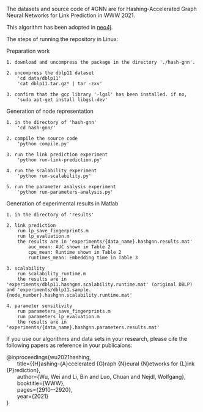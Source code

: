 The datasets and source code of #GNN are for Hashing-Accelerated Graph Neural Networks for Link Prediction in WWW 2021.

This algorithm has been adopted in [neo4j](https://neo4j.com/docs/graph-data-science/current/machine-learning/node-embeddings/hashgnn/).

The steps of running the repository in Linux:

Preparation work

    1. download and uncompress the package in the directory './hash-gnn'. 

    2. uncompress the dblp11 dataset
        'cd data/dblp11'
        'cat dblp11.tar.gz* | tar -zxv'

    3. confirm that the gcc library '-lgsl' has been installed. if no,
        'sudo apt-get install libgsl-dev'


Generation of node representation

    1. in the directory of 'hash-gnn'
        'cd hash-gnn/'

    2. compile the source code
        'python compile.py'

    3. run the link prediction experiment
        'python run-link-prediction.py'

    4. run the scalability experiment
        'python run-scalability.py'

    5. run the parameter analysis experiment
        'python run-parameters-analysis.py'

Generation of experimental results in Matlab

    1. in the directory of 'results'

    2. link prediction
        run lp_save_fingerprints.m
        run lp_evaluation.m
        the results are in 'experiments/{data_name}.hashgnn.results.mat'
            auc_mean: AUC shown in Table 2
            cpu_mean: Runtime shown in Table 2
            runtimes_mean: Embedding time in Table 3

    3. scalability
        run scalability_runtime.m
        the results are in 'experiments/dblp11.hashgnn.scalability.runtime.mat' (original DBLP) and 'experiments/dblp11.sample.{node_number}.hashgnn.scalability.runtime.mat'

    4. parameter sensitivity
        run parameters_save_fingerprints.m
        run parameters_lp_evaluation.m
        the results are in 'experiments/{data_name}.hashgnn.parameters.results.mat'


If you use our algorithms and data sets in your research, please cite the following papers as reference in your publicaions:

@inproceedings{wu2021hashing,  
&emsp;&emsp;title={{H}ashing-{A}ccelerated {G}raph {N}eural {N}etworks for {L}ink {P}rediction},  
&emsp;&emsp;author={Wu, Wei and Li, Bin and Luo, Chuan and Nejdl, Wolfgang},  
&emsp;&emsp;booktitle={WWW},  
&emsp;&emsp;pages={2910--2920},  
&emsp;&emsp;year={2021}  
}
